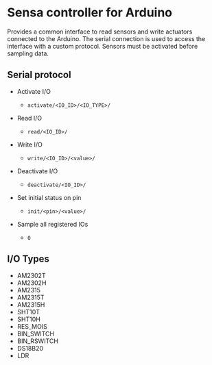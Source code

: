 # Sensa controller for Arduino

Provides a common interface to read sensors and write actuators
connected to the Arduino.
The serial connection is used to access the interface with a custom
protocol. Sensors must be activated before sampling data.

## Serial protocol

* Activate I/O
  * ```activate/<IO_ID>/<IO_TYPE>/```
  
* Read I/O
  * ```read/<IO_ID>/```
  
* Write I/O
  * ```write/<IO_ID>/<value>/```
  
* Deactivate I/O
  * ```deactivate/<IO_ID>/```
  
* Set initial status on pin
  * ```init/<pin>/<value>/```
  
* Sample all registered IOs
  * ```0```

## I/O Types

*  AM2302T
*  AM2302H
*  AM2315
*  AM2315T
*  AM2315H
*  SHT10T
*  SHT10H
*  RES_MOIS
*  BIN_SWITCH
*  BIN_RSWITCH
*  DS18B20
*  LDR
